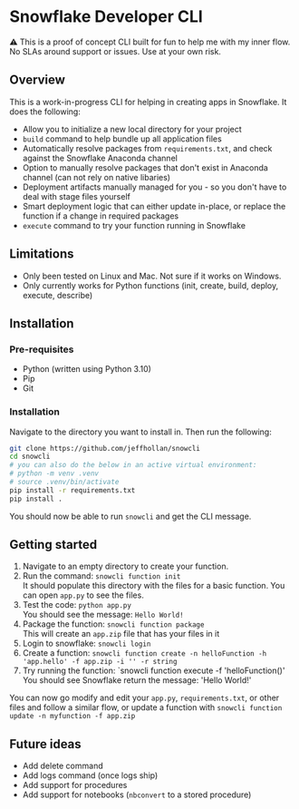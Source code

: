 # Snowflake Developer CLI

⚠️ This is a proof of concept CLI built for fun to help me with my inner flow. No SLAs around support or issues. Use at your own risk.

## Overview

This is a work-in-progress CLI for helping in creating apps in Snowflake. It does the following:
- Allow you to initialize a new local directory for your project
- `build` command to help bundle up all application files
- Automatically resolve packages from `requirements.txt`, and check against the Snowflake Anaconda channel
- Option to manually resolve packages that don't exist in Anaconda channel (can not rely on native libaries)
- Deployment artifacts manually managed for you - so you don't have to deal with stage files yourself
- Smart deployment logic that can either update in-place, or replace the function if a change in required packages
- `execute` command to try your function running in Snowflake

## Limitations
- Only been tested on Linux and Mac. Not sure if it works on Windows.
- Only currently works for Python functions (init, create, build, deploy, execute, describe)

## Installation

### Pre-requisites
- Python (written using Python 3.10)
- Pip
- Git

### Installation
Navigate to the directory you want to install in. Then run the following:

```bash
git clone https://github.com/jeffhollan/snowcli
cd snowcli
# you can also do the below in an active virtual environment:
# python -m venv .venv
# source .venv/bin/activate
pip install -r requirements.txt
pip install .
```

You should now be able to run `snowcli` and get the CLI message.

## Getting started
1. Navigate to an empty directory to create your function.
1. Run the command: `snowcli function init`  
    It should populate this directory with the files for a basic function. You can open `app.py` to see the files.
1. Test the code: `python app.py`  
    You should see the message: `Hello World!`
1. Package the function: `snowcli function package`  
    This will create an `app.zip` file that has your files in it
1. Login to snowflake: `snowcli login`
1. Create a function: `snowcli function create -n helloFunction -h 'app.hello' -f app.zip -i '' -r string`
1. Try running the function: `snowcli function execute -f 'helloFunction()'  
    You should see Snowflake return the message: 'Hello World!'


You can now go modify and edit your `app.py`, `requirements.txt`, or other files and follow a similar flow, or update a function with `snowcli function update -n myfunction -f app.zip`

## Future ideas
- Add delete command
- Add logs command (once logs ship)
- Add support for procedures
- Add support for notebooks (`nbconvert` to a stored procedure)
